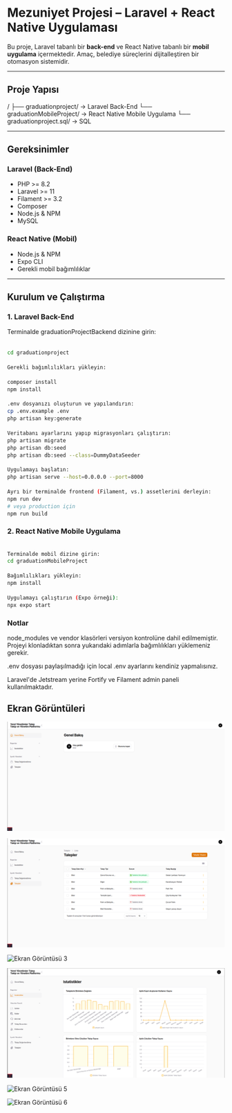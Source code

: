 # Mezuniyet Projesi – Laravel + React Native Uygulaması

Bu proje, Laravel tabanlı bir **back-end** ve React Native tabanlı bir **mobil uygulama** içermektedir. Amaç, belediye süreçlerini dijitalleştiren bir otomasyon sistemidir.

---

## Proje Yapısı
/
├── graduationproject/ → Laravel Back-End
└── graduationMobileProject/ → React Native Mobile Uygulama
└── graduationproject.sql/ → SQL 

---

## Gereksinimler

### Laravel (Back-End)

- PHP >= 8.2
- Laravel >= 11
- Filament >= 3.2
- Composer
- Node.js & NPM
- MySQL 

### React Native (Mobil)

- Node.js & NPM
- Expo CLI
- Gerekli mobil bağımlılıklar

---

## Kurulum ve Çalıştırma

### 1. Laravel Back-End

Terminalde graduationProjectBackend dizinine girin:

```bash

cd graduationproject

Gerekli bağımlılıkları yükleyin:

composer install
npm install

.env dosyanızı oluşturun ve yapılandırın:
cp .env.example .env
php artisan key:generate

Veritabanı ayarlarını yapıp migrasyonları çalıştırın:
php artisan migrate
php artisan db:seed
php artisan db:seed --class=DummyDataSeeder

Uygulamayı başlatın:
php artisan serve --host=0.0.0.0 --port=8000

Ayrı bir terminalde frontend (Filament, vs.) assetlerini derleyin:
npm run dev
# veya production için
npm run build

```

### 2. React Native Mobile Uygulama

```bash

Terminalde mobil dizine girin:
cd graduationMobileProject

Bağımlılıkları yükleyin:
npm install

Uygulamayı çalıştırın (Expo örneği):
npx expo start

```

### Notlar

node_modules ve vendor klasörleri versiyon kontrolüne dahil edilmemiştir. Projeyi klonladıktan sonra yukarıdaki adımlarla bağımlılıkları yüklemeniz gerekir.

.env dosyası paylaşılmadığı için local .env ayarlarını kendiniz yapmalısınız.

Laravel'de Jetstream yerine Fortify ve Filament admin paneli kullanılmaktadır.


## Ekran Görüntüleri

![Ekran Görüntüsü 1](graduationMobileProject/assets/images/KullanıcıWelcome.png)

![Ekran Görüntüsü 2](graduationMobileProject/assets/images/KullanıcıTalep.png)

![Ekran Görüntüsü 3](graduationMobileProject/assets/images/talepDeğerlendirmeAdmin.png)

![Ekran Görüntüsü 4](graduationMobileProject/assets/images/istatistik.png)

![Ekran Görüntüsü 5](graduationMobileProject/assets/images/AndroidTaleplerim.png)

![Ekran Görüntüsü 6](graduationMobileProject/assets/images/androidOnaylananTaleple.png)













